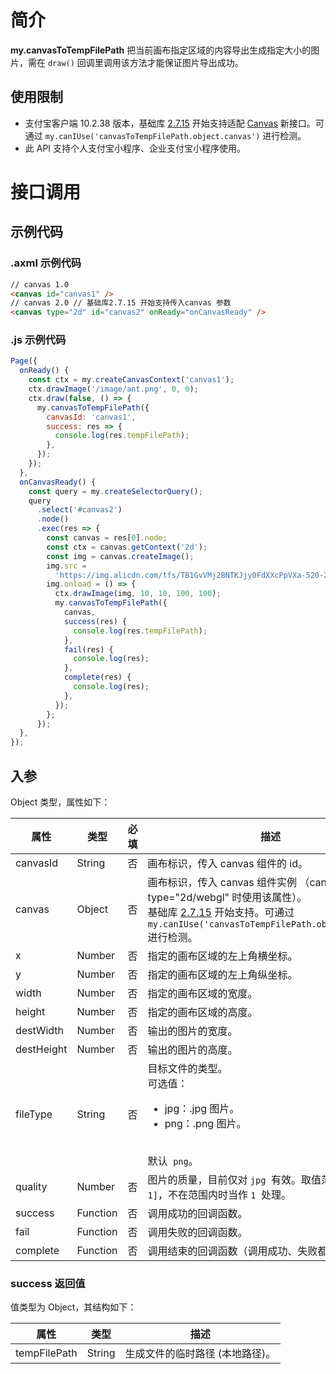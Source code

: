 # 简介

**my.canvasToTempFilePath** 把当前画布指定区域的内容导出生成指定大小的图片，需在 `draw()` 回调里调用该方法才能保证图片导出成功。

## 使用限制

- 支付宝客户端 10.2.38 版本，基础库 [2.7.15](https://opendocs.alipay.com/mini/framework/lib-upgrade-v2) 开始支持适配 [Canvas](https://opendocs.alipay.com/mini/01vzqv) 新接口。可通过 `my.canIUse('canvasToTempFilePath.object.canvas')` 进行检测。
- 此 API 支持个人支付宝小程序、企业支付宝小程序使用。

# 接口调用

## 示例代码

### .axml 示例代码

```html
// canvas 1.0
<canvas id="canvas1" />
// canvas 2.0 // 基础库2.7.15 开始支持传入canvas 参数
<canvas type="2d" id="canvas2" onReady="onCanvasReady" />
```

### .js 示例代码

```javascript
Page({
  onReady() {
    const ctx = my.createCanvasContext('canvas1');
    ctx.drawImage('/image/ant.png', 0, 0);
    ctx.draw(false, () => {
      my.canvasToTempFilePath({
        canvasId: 'canvas1',
        success: res => {
          console.log(res.tempFilePath);
        },
      });
    });
  },
  onCanvasReady() {
    const query = my.createSelectorQuery();
    query
      .select('#canvas2')
      .node()
      .exec(res => {
        const canvas = res[0].node;
        const ctx = canvas.getContext('2d');
        const img = canvas.createImage();
        img.src =
          'https://img.alicdn.com/tfs/TB1GvVMj2BNTKJjy0FdXXcPpVXa-520-280.jpg';
        img.onload = () => {
          ctx.drawImage(img, 10, 10, 100, 100);
          my.canvasToTempFilePath({
            canvas,
            success(res) {
              console.log(res.tempFilePath);
            },
            fail(res) {
              console.log(res);
            },
            complete(res) {
              console.log(res);
            },
          });
        };
      });
  },
});
```

## 入参

Object 类型，属性如下：

| **属性** | **类型** | **必填** | **描述** |
| --- | --- | --- | --- |
| canvasId | String | 否 | 画布标识，传入 canvas 组件的 id。 |
| canvas | Object | 否 | 画布标识，传入 canvas 组件实例 （canvas type="2d/webgl" 时使用该属性）。<br />基础库 [2.7.15](https://opendocs.alipay.com/mini/framework/lib-upgrade-v2) 开始支持。可通过 `my.canIUse('canvasToTempFilePath.object.canvas')` 进行检测。 |
| x | Number | 否 | 指定的画布区域的左上角横坐标。 |
| y | Number | 否 | 指定的画布区域的左上角纵坐标。 |
| width | Number | 否 | 指定的画布区域的宽度。 |
| height | Number | 否 | 指定的画布区域的高度。 |
| destWidth | Number | 否 | 输出的图片的宽度。 |
| destHeight | Number | 否 | 输出的图片的高度。 |
| fileType | String | 否 | 目标文件的类型。<br />可选值：<ul><li>jpg：.jpg 图片。</li><li>png：.png 图片。</li></ul><br /> 默认  `png`。 |
| quality | Number | 否 | 图片的质量，目前仅对 `jpg`  有效。取值范围为 `(0, 1]`，不在范围内时当作 `1`  处理。 |
| success | Function | 否 | 调用成功的回调函数。 |
| fail | Function | 否 | 调用失败的回调函数。 |
| complete | Function | 否 | 调用结束的回调函数（调用成功、失败都会执行）。 |

### success 返回值

值类型为 Object，其结构如下：

| **属性**     | **类型** | **描述**                        |
| ------------ | -------- | ------------------------------- |
| tempFilePath | String   | 生成文件的临时路径 (本地路径)。 |
